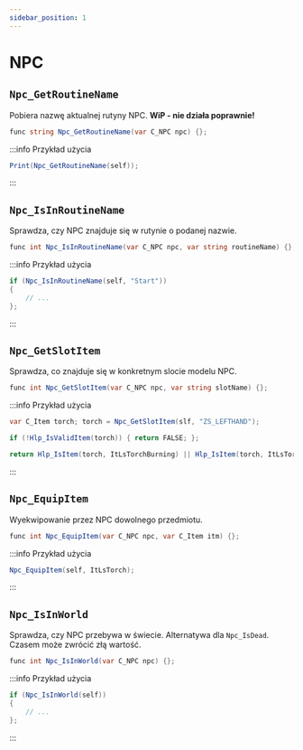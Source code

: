 ```yaml
---
sidebar_position: 1
---
```


# NPC

## `Npc_GetRoutineName`

Pobiera nazwę aktualnej rutyny NPC.
**WiP - nie działa poprawnie!**

```csharp
func string Npc_GetRoutineName(var C_NPC npc) {};
```

:::info Przykład użycia

```csharp
Print(Npc_GetRoutineName(self));
```

:::

## `Npc_IsInRoutineName`

Sprawdza, czy NPC znajduje się w rutynie o podanej nazwie.

```csharp
func int Npc_IsInRoutineName(var C_NPC npc, var string routineName) {};
```

:::info Przykład użycia

```csharp
if (Npc_IsInRoutineName(self, "Start"))
{
    // ...
};
```

:::

## `Npc_GetSlotItem`

Sprawdza, co znajduje się w konkretnym slocie modelu NPC.

```csharp
func int Npc_GetSlotItem(var C_NPC npc, var string slotName) {};
```

:::info Przykład użycia

```csharp
var C_Item torch; torch = Npc_GetSlotItem(slf, "ZS_LEFTHAND");

if (!Hlp_IsValidItem(torch)) { return FALSE; };

return Hlp_IsItem(torch, ItLsTorchBurning) || Hlp_IsItem(torch, ItLsTorchBurned);
```

:::

## `Npc_EquipItem`

Wyekwipowanie przez NPC dowolnego przedmiotu.

```csharp
func int Npc_EquipItem(var C_NPC npc, var C_Item itm) {};
```

:::info Przykład użycia

```csharp
Npc_EquipItem(self, ItLsTorch);
```

:::

## `Npc_IsInWorld`

Sprawdza, czy NPC przebywa w świecie. Alternatywa dla `Npc_IsDead`. Czasem może zwrócić złą wartość.

```csharp
func int Npc_IsInWorld(var C_NPC npc) {};
```

:::info Przykład użycia

```csharp
if (Npc_IsInWorld(self))
{
    // ...
};
```

:::